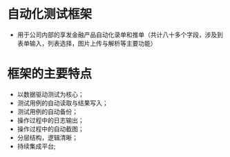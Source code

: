 # 自动化测试框架
* 用于公司内部的享发金融产品自动化录单和推单（共计八十多个字段，涉及到表单输入，列表选择，图片上传与解析等主要功能）
# 框架的主要特点
* 以数据驱动测试为核心； 
* 测试用例的自动读取与结果写入； 
* 测试用例的自动备份；
* 操作过程中的日志输出；
* 操作过程中的自动截图；
* 分层结构，逻辑清晰；
* 持续集成平台;
